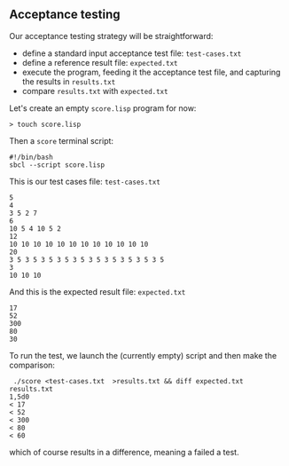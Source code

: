 ## Acceptance testing

Our acceptance testing strategy will be straightforward:
- define a standard input acceptance test file: `test-cases.txt`
- define a reference result file: `expected.txt`
- execute the program, feeding it the acceptance test file, and capturing the results in `results.txt`
- compare `results.txt` with `expected.txt`

Let's create an empty `score.lisp` program for now:
```
> touch score.lisp
```
Then a `score` terminal script:
```
#!/bin/bash
sbcl --script score.lisp
```
This is our test cases file: `test-cases.txt`

```
5
4
3 5 2 7
6
10 5 4 10 5 2
12
10 10 10 10 10 10 10 10 10 10 10 10
20
3 5 3 5 3 5 3 5 3 5 3 5 3 5 3 5 3 5 3 5
3
10 10 10
```
And this is the expected result file: `expected.txt`
```
17
52
300
80
30
```

To run the test, we launch the (currently empty) script and then make the comparison:
```
 ./score <test-cases.txt  >results.txt && diff expected.txt results.txt
1,5d0
< 17
< 52
< 300
< 80
< 60
```
which of course results in a difference, meaning a failed a test.
